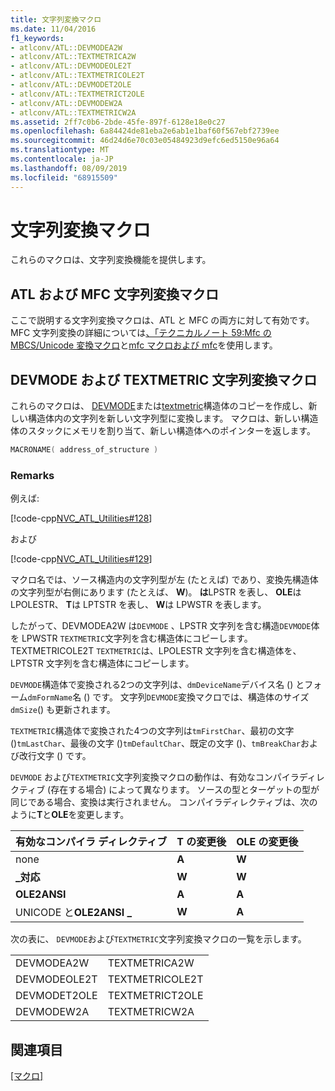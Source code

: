```yaml
---
title: 文字列変換マクロ
ms.date: 11/04/2016
f1_keywords:
- atlconv/ATL::DEVMODEA2W
- atlconv/ATL::TEXTMETRICA2W
- atlconv/ATL::DEVMODEOLE2T
- atlconv/ATL::TEXTMETRICOLE2T
- atlconv/ATL::DEVMODET2OLE
- atlconv/ATL::TEXTMETRICT2OLE
- atlconv/ATL::DEVMODEW2A
- atlconv/ATL::TEXTMETRICW2A
ms.assetid: 2ff7c0b6-2bde-45fe-897f-6128e18e0c27
ms.openlocfilehash: 6a84424de81eba2e6ab1e1baf60f567ebf2739ee
ms.sourcegitcommit: 46d24d6e70c03e05484923d9efc6ed5150e96a64
ms.translationtype: MT
ms.contentlocale: ja-JP
ms.lasthandoff: 08/09/2019
ms.locfileid: "68915509"
---
```

# <a name="string-conversion-macros"></a>文字列変換マクロ

これらのマクロは、文字列変換機能を提供します。

##  <a name="atl_and_mfc_string_conversion_macros"></a>ATL および MFC 文字列変換マクロ

ここで説明する文字列変換マクロは、ATL と MFC の両方に対して有効です。 MFC 文字列変換の詳細については[、「テクニカルノート 59:Mfc の MBCS/Unicode 変換マクロ](../../mfc/tn059-using-mfc-mbcs-unicode-conversion-macros.md)と[mfc マクロおよび mfc](../../mfc/reference/mfc-macros-and-globals.md)を使用します。

##  <a name="devmode_and_textmetric_string_conversion_macros"></a>DEVMODE および TEXTMETRIC 文字列変換マクロ

これらのマクロは、 [DEVMODE](/windows/win32/api/wingdi/ns-wingdi-devmodea)または[textmetric](/windows/desktop/api/wingdi/ns-wingdi-tagtextmetrica)構造体のコピーを作成し、新しい構造体内の文字列を新しい文字列型に変換します。 マクロは、新しい構造体のスタックにメモリを割り当て、新しい構造体へのポインターを返します。

```cpp
MACRONAME( address_of_structure )
```

### <a name="remarks"></a>Remarks

例えば:

[!code-cpp[NVC_ATL_Utilities#128](../../atl/codesnippet/cpp/string-conversion-macros_1.cpp)]

および

[!code-cpp[NVC_ATL_Utilities#129](../../atl/codesnippet/cpp/string-conversion-macros_2.cpp)]

マクロ名では、ソース構造内の文字列型が左 (たとえば) であり、変換先構造体の文字列型が右側にあります (たとえば、 **W**)。 **は**LPSTR を表し、 **OLE**は LPOLESTR、 **T**は LPTSTR を表し、 **W**は LPWSTR を表します。

したがって、DEVMODEA2W は`DEVMODE` 、LPSTR 文字列を含む構造`DEVMODE`体を LPWSTR `TEXTMETRIC`文字列を含む構造体にコピーします。 TEXTMETRICOLE2T `TEXTMETRIC`は、LPOLESTR 文字列を含む構造体を、LPTSTR 文字列を含む構造体にコピーします。

`DEVMODE`構造体で変換される2つの文字列は、`dmDeviceName`デバイス名 () とフォーム`dmFormName`名 () です。 文字列`DEVMODE`変換マクロでは、構造体のサイズ`dmSize`() も更新されます。

`TEXTMETRIC`構造体で変換された4つの文字列は`tmFirstChar`、最初の文字 ()`tmLastChar`、最後の文字 ()`tmDefaultChar`、既定の文字 ()、`tmBreakChar`および改行文字 () です。

`DEVMODE` および`TEXTMETRIC`文字列変換マクロの動作は、有効なコンパイラディレクティブ (存在する場合) によって異なります。 ソースの型とターゲットの型が同じである場合、変換は実行されません。 コンパイラディレクティブは、次のように**T**と**OLE**を変更します。

|有効なコンパイラ ディレクティブ|T の変更後|OLE の変更後|
|----------------------------------|---------------|-----------------|
|none|**A**|**W**|
|**\_対応**|**W**|**W**|
|**OLE2ANSI**|**A**|**A**|
|UNICODE と**OLE2ANSI**  **\_**|**W**|**A**|

次の表に、 `DEVMODE`および`TEXTMETRIC`文字列変換マクロの一覧を示します。

|||
|-|-|
|DEVMODEA2W|TEXTMETRICA2W|
|DEVMODEOLE2T|TEXTMETRICOLE2T|
|DEVMODET2OLE|TEXTMETRICT2OLE|
|DEVMODEW2A|TEXTMETRICW2A|

## <a name="see-also"></a>関連項目

[[マクロ]](../../atl/reference/atl-macros.md)
